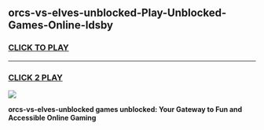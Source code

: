 
## orcs-vs-elves-unblocked-Play-Unblocked-Games-Online-ldsby
<h3>
<a href="https://premium76.site?title=orcs-vs-elves-unblocked&ref=25A">CLICK TO PLAY</a></h3>
<hr>

<h3>
<a href="https://premium76.site?title=orcs-vs-elves-unblocked&ref=25A">CLICK 2 PLAY</a>
  
</h3>

<a href="https://premium76.site?title=orcs-vs-elves-unblocked&ref=25A"><img src="https://clearcache.store/games.png"></a>


**orcs-vs-elves-unblocked games unblocked: Your Gateway to Fun and Accessible Online Gaming**
